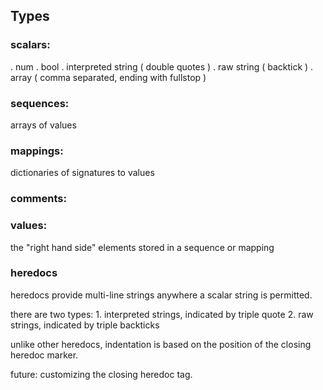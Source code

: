 
Types
---

### scalars:
. num
. bool
. interpreted string ( double quotes )
. raw string ( backtick )
. array ( comma separated, ending with fullstop )


### sequences:
arrays of values 

### mappings:
dictionaries of signatures to values

### comments:

### values: 
the "right hand side" elements stored in a sequence or mapping


### heredocs
heredocs provide multi-line strings anywhere a scalar string is permitted.

there are two types: 
	1. interpreted strings, indicated by triple quote 
	2. raw strings, indicated by triple backticks

unlike other heredocs, indentation is based on the position of the closing heredoc marker.

future: customizing the closing heredoc tag.
	